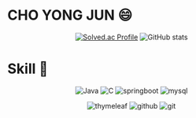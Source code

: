 # CHO YONG JUN 😄
<!--
**yooongjun/yooongjun** is a ✨ _special_ ✨ repository because its `README.md` (this file) appears on your GitHub profile.

Here are some ideas to get you started:

- 🔭 I’m currently working on ...
- 🌱 I’m currently learning ...
- 👯 I’m looking to collaborate on ...
- 🤔 I’m looking for help with ...
- 💬 Ask me about ...
- 📫 How to reach me: ...
- 😄 Pronouns: ...
- ⚡ Fun fact: ...
-->

<!-- 백준 -->
<div align="center">

 [![Solved.ac Profile](http://mazassumnida.wtf/api/v2/generate_badge?boj=as2680)](https://solved.ac/as2680)
 ![GitHub stats](https://github-readme-stats.vercel.app/api?username=yooongjun&show_icons=true&theme=dark ) 

</div>
  
# Skill 💪

<div align="center">

![Java](https://img.shields.io/badge/Java-007396.svg?&style=for-the-badge&logo=Java&logoColor=white)
![C](https://img.shields.io/badge/c-A8B9CC?&style=for-the-badge&logo=c%2B%2B&logoColor=white)
![springboot](https://img.shields.io/badge/springboot-6DB33F?style=for-the-badge&logo=spring&logoColor=white)
![mysql](https://img.shields.io/badge/mysql-4479A1?style=for-the-badge&logo=mysql&logoColor=white)

![thymeleaf](https://img.shields.io/badge/thymeleaf-0050F?style=for-the-badge&logo=bootstrap&logoColor=white)
![github](https://img.shields.io/badge/github-181717?style=for-the-badge&logo=github&logoColor=white)
![git](https://img.shields.io/badge/git-F05032?style=for-the-badge&logo=git&logoColor=white)

</div>

 
